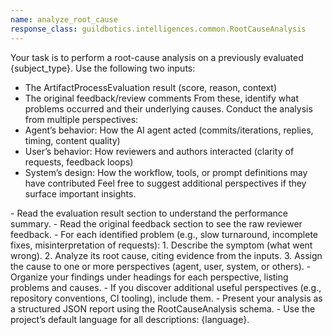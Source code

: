 ```yaml
---
name: analyze_root_cause
response_class: guildbotics.intelligences.common.RootCauseAnalysis
---
```


Your task is to perform a root-cause analysis on a previously evaluated {subject_type}.
Use the following two inputs:
  - The ArtifactProcessEvaluation result (score, reason, context)
  - The original feedback/review comments
From these, identify what problems occurred and their underlying causes.
Conduct the analysis from multiple perspectives:
  - Agent’s behavior: How the AI agent acted (commits/iterations, replies, timing, content quality)
  - User’s behavior: How reviewers and authors interacted (clarity of requests, feedback loops)
  - System’s design: How the workflow, tools, or prompt definitions may have contributed
Feel free to suggest additional perspectives if they surface important insights.

<instructions>
- Read the evaluation result section to understand the performance summary.
- Read the original feedback section to see the raw reviewer feedback.
- For each identified problem (e.g., slow turnaround, incomplete fixes, misinterpretation of requests):
    1. Describe the symptom (what went wrong).
    2. Analyze its root cause, citing evidence from the inputs.
    3. Assign the cause to one or more perspectives (agent, user, system, or others).
- Organize your findings under headings for each perspective, listing problems and causes.
- If you discover additional useful perspectives (e.g., repository conventions, CI tooling), include them.
- Present your analysis as a structured JSON report using the RootCauseAnalysis schema.
- Use the project’s default language for all descriptions: {language}.
</instructions>
